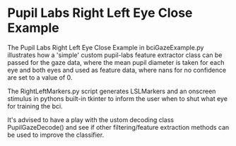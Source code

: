 # Pupil Labs Right Left Eye Close Example

The Pupil Labs Right Left Eye Close Example in bciGazeExample.py illustrates how a 'simple' custom pupil-labs feature extractor class can be passed for the gaze data, where the mean pupil diameter is taken for each eye and both eyes and used as feature data, where nans for no confidence are set to a value of 0.

The RightLeftMarkers.py script generates LSLMarkers and an onscreen stimulus in pythons built-in tkinter to inform the user when to shut what eye for training the bci.

It's advised to have a play with the ustom decoding class PupilGazeDecode() and see if other filtering/feature extraction methods can be used to improve the classifier.
